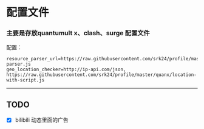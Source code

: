 # 配置文件

### 主要是存放quantumult x、clash、surge 配置文件


配置：

```
resource_parser_url=https://raw.githubusercontent.com/srk24/profile/master/quanx/resource-parser.js
geo_location_checker=http://ip-api.com/json, https://raw.githubusercontent.com/srk24/profile/master/quanx/location-with-script.js
```

-----
## TODO
- [X] bilibili 动态里面的广告 
